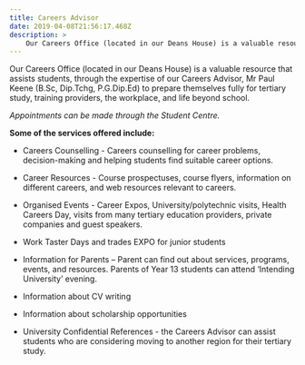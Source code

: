 ```yaml
---
title: Careers Advisor
date: 2019-04-08T21:56:17.468Z
description: >
    Our Careers Office (located in our Deans House) is a valuable resource that assists students, through the expertise of our Careers Advisor, Mr Paul Keene (B.Sc, Dip.Tchg, P.G.Dip.Ed) to prepare themselves fully for tertiary study, training providers, the workplace, and life beyond school. 
---
```

Our Careers Office (located in our Deans House) is a valuable resource that assists students, through the expertise of our Careers Advisor, Mr Paul Keene (B.Sc, Dip.Tchg, P.G.Dip.Ed) to prepare themselves fully for tertiary study, training providers, the workplace, and life beyond school. 

_Appointments can be made through the Student Centre._

**Some of the services offered include:**

*   Careers Counselling - Careers counselling for career problems, decision-making and helping students find suitable career options.

*   Career Resources - Course prospectuses, course flyers, information on different careers, and web resources relevant to careers.
*   Organised Events - Career Expos, University/polytechnic visits, Health Careers Day, visits from many tertiary education providers, private companies and guest speakers.
*   Work Taster Days and trades EXPO for junior students
*   Information for Parents – Parent can find out about services, programs, events, and resources. Parents of Year 13 students can attend ‘Intending University’ evening.
*   Information about CV writing
*   Information about scholarship opportunities
*   University Confidential References - the Careers Advisor can assist students who are considering moving to another region for their tertiary study.